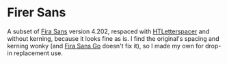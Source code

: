# Firer Sans

A subset of [Fira Sans](https://github.com/mozilla/Fira) version 4.202, respaced with
[HTLetterspacer](https://github.com/madig/HTLetterspacer/tree/reduce-better) and without
kerning, because it looks fine as is. I find the original's spacing and kerning wonky
(and [Fira Sans Go](https://bboxtype.com/typefaces/FiraGO) doesn't fix it), so I made my
own for drop-in replacement use.
